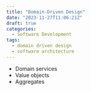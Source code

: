 ```yaml
---
title: "Domain-Driven Design"
date: "2023-11-27T11:06:21Z"
draft: true
categories:
  - Software Development
tags:
  - domain driven design
  - software architecture
---
```


- Domain services
- Value objects
- Aggregates
